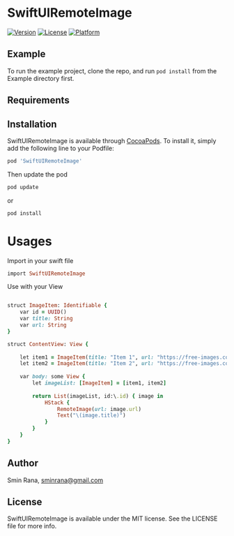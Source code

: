 # SwiftUIRemoteImage

[![Version](https://img.shields.io/cocoapods/v/SwiftUIRemoteImage.svg?style=flat)](https://cocoapods.org/pods/SwiftUIRemoteImage)
[![License](https://img.shields.io/cocoapods/l/SwiftUIRemoteImage.svg?style=flat)](https://cocoapods.org/pods/SwiftUIRemoteImage)
[![Platform](https://img.shields.io/cocoapods/p/SwiftUIRemoteImage.svg?style=flat)](https://cocoapods.org/pods/SwiftUIRemoteImage)

## Example

To run the example project, clone the repo, and run `pod install` from the Example directory first.

## Requirements

## Installation

SwiftUIRemoteImage is available through [CocoaPods](https://cocoapods.org). To install
it, simply add the following line to your Podfile:

```ruby
pod 'SwiftUIRemoteImage'
```

Then update the pod

```ruby 
pod update
``` 
or 

```ruby 
pod install
```

# Usages

Import in your swift file

```ruby
import SwiftUIRemoteImage
```

Use with your View

```ruby

struct ImageItem: Identifiable {
    var id = UUID()
    var title: String
    var url: String
}

struct ContentView: View {
    
    let item1 = ImageItem(title: "Item 1", url: "https://free-images.com/lg/9e46/white_bengal_tiger_tiger_0.jpg")
    let item2 = ImageItem(title: "Item 2", url: "https://free-images.com/lg/ee7b/cow_animal_cow_head.jpg")
    
    var body: some View {
        let imageList: [ImageItem] = [item1, item2]
        
        return List(imageList, id:\.id) { image in
            HStack {
                RemoteImage(url: image.url)
                Text("\(image.title)")
            }
        }
    }
}
```

## Author

Smin Rana, sminrana@gmail.com

## License

SwiftUIRemoteImage is available under the MIT license. See the LICENSE file for more info.
